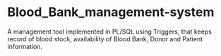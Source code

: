 # Blood_Bank_management-system
A management tool implemented in PL/SQL using Triggers, that keeps record of blood stock, availability of Blood Bank, Donor and Patient information.
